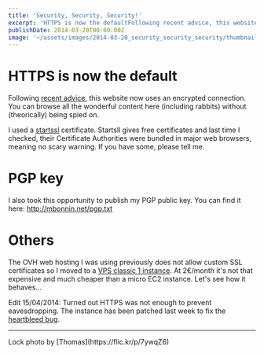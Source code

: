 ```yaml
---
title: 'Security, Security, Security!'
excerpt: 'HTTPS is now the defaultFollowing recent advice, this website now uses an encrypted connection. You can browse all the wonderful content here (including rabbits) without (theorically)...'
publishDate: 2014-03-20T00:00:00Z
image: '~/assets/images/2014-03-20_security_security_security/thumbnail.jpg'
---
```







# HTTPS is now the default 

Following [recent advice](http://arstechnica.com/tech-policy/2014/03/ed-snowden-at-sxsw-theyre-setting-fire-to-the-future-of-the-internet/), this website now uses an encrypted connection. You can browse all the wonderful content here (including rabbits) without (theorically) being spied on.

I used a [startssl](https://www.startssl.com/) certificate. Startsll gives free certificates and last time I checked, their Certificate Authorities were bundled in major web browsers, meaning no scary warning. If you have some, please tell me. 

# PGP key 

I also took this opportunity to publish my PGP public key. You can find it here: <a href="../../pgp.txt">http://mbonnin.net/pgp.txt</a>

# Others 

The OVH web hosting I was using previously does not allow custom SSL certificates so I moved to a [VPS classic 1 instance](http://www.ovh.com/fr/vps/vps-classic.xml). At 2€/month it's not that expensive and much cheaper than a micro EC2 instance. Let's see how it behaves...

Edit 15/04/2014: Turned out HTTPS was not enough to prevent eavesdropping. The instance has been patched last week to fix the [heartbleed bug](http://en.wikipedia.org/wiki/Heartbleed).

<hr>
Lock photo by [Thomas](https://flic.kr/p/7ywqZ6)

